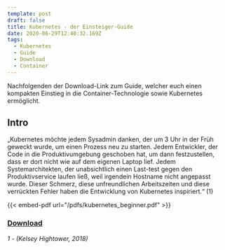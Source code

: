 ```yaml
---
template: post
draft: false
title: Kubernetes - der Einsteiger-Guide
date: 2020-06-29T12:40:32.169Z
tags:
  - Kubernetes
  - Guide
  - Download
  - Container
---
```

Nachfolgenden der Download-Link zum Guide, welcher euch einen kompakten Einstieg in die Container-Technologie sowie Kubernetes ermöglicht.

## Intro
„Kubernetes möchte jedem Sysadmin danken, der um 3 Uhr in der Früh geweckt wurde, um
einen Prozess neu zu starten. Jedem Entwickler, der Code in die Produktivumgebung
geschoben hat, um dann festzustellen, dass er dort nicht wie auf dem eigenen Laptop lief.
Jedem Systemarchitekten, der unabsichtlich einen Last-test gegen den Produktivservice
laufen ließ, weil irgendein Hostname nicht angepasst wurde. Dieser Schmerz, diese
unfreundlichen Arbeitszeiten und diese verrückten Fehler haben die Entwicklung von
Kubernetes inspiriert.“ (1)

{{< embed-pdf url="/pdfs/kubernetes_beginner.pdf" >}}

### [Download](/pdfs/kubernetes_beginner.pdf)


*1 - (Kelsey Hightower, 2018)*
